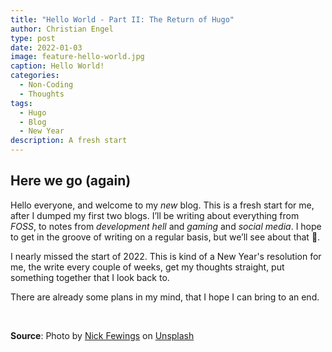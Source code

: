 ```yaml
---
title: "Hello World - Part II: The Return of Hugo"
author: Christian Engel
type: post
date: 2022-01-03
image: feature-hello-world.jpg
caption: Hello World!
categories:
  - Non-Coding
  - Thoughts
tags:
  - Hugo
  - Blog
  - New Year
description: A fresh start
---
```


## Here we go (again)

Hello everyone, and welcome to my _new_ blog. This is a fresh start for me, after I dumped my first two blogs. I’ll be writing about everything from _FOSS_, to notes from _development hell_ and _gaming_ and _social media_. I hope to get in the groove of writing on a regular basis, but we’ll see about that 🙂.

I nearly missed the start of 2022. This is kind of a New Year's resolution for me, the write every couple of weeks, get my thoughts straight, put something together that I look back to.

There are already some plans in my mind, that I hope I can bring to an end.

&nbsp;

**Source**: Photo by [Nick Fewings](https://unsplash.com/@jannerboy62?utm_source=unsplash&utm_medium=referral&utm_content=creditCopyText) on [Unsplash](https://unsplash.com/s/photos/thoughts?utm_source=unsplash&utm_medium=referral&utm_content=creditCopyText)
